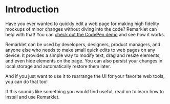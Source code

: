 # Introduction

Have you ever wanted to quickly edit a web page for making high fidelity mockups of minor changes without diving into the code? Remarklet can help with that! You can [check out the CodePen demo](https://codepen.io/zw/full/azbEBKp) and see how it works.

Remarklet can be used by developers, designers, product managers, and anyone else who needs to make small quick edits to web pages on any device. It provides a simple way to modify text, drag and resize elements, and even hide elements on the page. You can also persist your changes in local storage and automatically restore them later.

And if you just want to use it to rearrange the UI for your favorite web tools, you can do that too!

If this sounds like something you would find useful, read on to learn how to install and use Remarklet.
